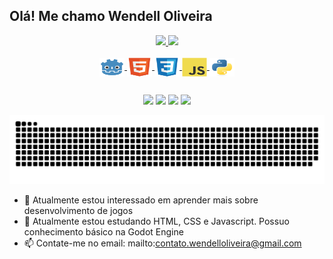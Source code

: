 ## Olá! Me chamo Wendell Oliveira

<div align="center">
  <a href="https://github.com/wendelloliiver">
  <img height="180em" src="https://github-readme-stats.vercel.app/api?username=wendelloliiver&show_icons=true&theme=github_dark&include_all_commits=true&count_private=true"/>
  <img height="180em" src="https://github-readme-stats.vercel.app/api/top-langs/?username=wendelloliiver&layout=compact&langs_count=7&theme=github_dark"/>
</div>

<div style="display: inline_block" align="center"><br>
  <img align="center" alt="wendell-godot" height="30" width="40" src="https://github.com/devicons/devicon/blob/master/icons/godot/godot-original.svg">
  <img align="center" alt="wendell-HTML" height="30" width="40" src="https://github.com/devicons/devicon/blob/master/icons/html5/html5-original.svg">
  <img align="center" alt="wendell-CSS" height="30" width="40" src="https://github.com/devicons/devicon/blob/master/icons/css3/css3-original.svg">
  <img align="center" alt="wendell-js" height="30" width="40" src="https://github.com/devicons/devicon/blob/master/icons/javascript/javascript-original.svg">
  <img align="center" alt="wendell-Python" height="30" width="40" src="https://github.com/devicons/devicon/blob/master/icons/python/python-original.svg">
</div>
  
##
 
<div align="center"> 
  <a href="https://www.youtube.com/channel/UC2duCPyCHwbMnoBr81AaDJA" target="_blank"><img src="https://img.shields.io/badge/YouTube-FF0000?style=for-the-badge&logo=youtube&logoColor=white" target="_blank"></a>
  <a href="https://instagram.com/wendelloliiver" target="_blank"><img src="https://img.shields.io/badge/-Instagram-%23E4405F?style=for-the-badge&logo=instagram&logoColor=white" target="_blank"></a>
 	<a href = "mailto:contato.wendelloliveira@gmail.com"><img src="https://img.shields.io/badge/-Gmail-%23333?style=for-the-badge&logo=gmail&logoColor=white" target="_blank"></a>
  <a href="https://www.linkedin.com/in/wendelloliiver/" target="_blank"><img src="https://img.shields.io/badge/-LinkedIn-%230077B5?style=for-the-badge&logo=linkedin&logoColor=white" target="_blank"></a> 
 
  ![Snake animation](https://raw.githubusercontent.com/Platane/snk/output/github-contribution-grid-snake.svg)
 
</div>

- 👀 Atualmente estou interessado em aprender mais sobre desenvolvimento de jogos
- 🌱 Atualmente estou estudando HTML, CSS e Javascript. Possuo conhecimento básico na Godot Engine
- 📫 Contate-me no email: mailto:contato.wendelloliveira@gmail.com


